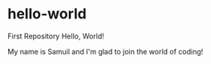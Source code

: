 # hello-world
First Repository
Hello, World!

My name is Samuil and I'm glad to join the world of coding!
